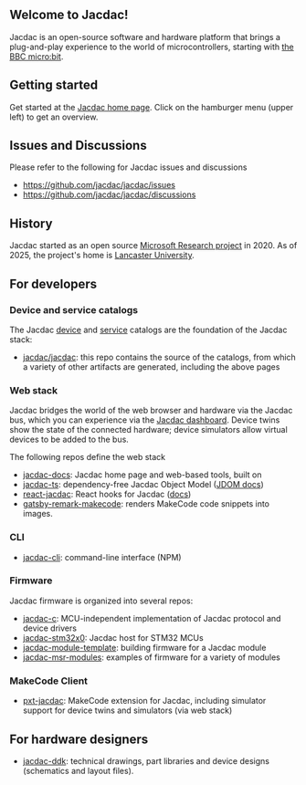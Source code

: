 ## Welcome to Jacdac!

Jacdac is an open-source software and hardware platform that brings a plug-and-play experience to the world of microcontrollers, starting with [the BBC micro:bit](https://microbit.org).  


## Getting started

Get started at the [Jacdac home page](https://jacdac.github.io/jacdac-docs). Click on the hamburger
menu (upper left) to get an overview.

## Issues and Discussions

Please refer to the following for Jacdac issues and discussions 
- https://github.com/jacdac/jacdac/issues
- https://github.com/jacdac/jacdac/discussions

## History

Jacdac started as an open source [Microsoft Research project](https://www.microsoft.com/en-us/research/project/jacdac-connect-and-code-electronics/) in 2020.
As of 2025, the project's home is [Lancaster University](https://lancaster.ac.uk/).

## For developers

### Device and service catalogs

The Jacdac [device](https://jacdac.github.io/jacdac-docs/devices/) and [service](https://jacdac.github.io/jacdac-docs/services/) catalogs are the foundation of the Jacdac stack: 
- [jacdac/jacdac](https://github.com/jacdac/jacdac): this repo contains the source of the catalogs, from which a variety
of other artifacts are generated, including the above pages 

### Web stack

Jacdac bridges the world of the web browser and hardware via
the Jacdac bus, which you can experience via the [Jacdac dashboard](https://jacdac.github.io/jacdac-docs/dashboard). 
Device twins show the state of the connected
hardware; device simulators allow virtual devices to be added
to the bus.  

The following repos define the web stack
- [jacdac-docs](https://github.com/jacdac/jacdac-docs): Jacdac home page and web-based tools, built on
- [jacdac-ts](https://github.com/jacdac/jacdac-ts): dependency-free Jacdac Object Model ([JDOM docs](https://jacdac.github.io/jacdac-ts/))
- [react-jacdac](https://github.com/jacdac/react-jacdac): React hooks for Jacdac ([docs](https://jacdac.github.io/react-jacdac/))
- [gatsby-remark-makecode](https://github.com/jacdac/gatsby-remark-makecode): renders MakeCode code snippets into images.

### CLI

- [jacdac-cli](https://github.com/jacdac/jacdac-cli): command-line interface (NPM)

### Firmware

Jacdac firmware is organized into several repos:
- [jacdac-c](https://github.com/jacdac/jacdac-c): MCU-independent implementation of Jacdac protocol and device drivers
- [jacdac-stm32x0](https://github.com/jacdac/jacdac-stm32x0): Jacdac host for STM32 MCUs
- [jacdac-module-template](https://github.com/jacdac/jacdac-module-template): building firmware for a Jacdac module
- [jacdac-msr-modules](https://github.com/jacdac/jacdac-msr-modules): examples of firmware for a variety of modules

### MakeCode Client

- [pxt-jacdac](https://github.com/jacdac/pxt-jacdac): MakeCode extension for Jacdac, including simulator support for device twins and simulators (via web stack)

## For hardware designers

- [jacdac-ddk](https://github.com/jacdac/jacdac-ddk): technical drawings, part libraries and device designs (schematics and layout files). 
